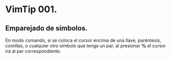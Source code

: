 # VimTip 001.

## Emparejado de símbolos.

En modo comando, si se coloca el cursor encima de una llave, paréntesis, comillas, o cualquier otro símbolo que tenga un par, al presionar **%** el cursor irá al par correspondiente.
